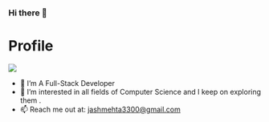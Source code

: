 ### Hi there 👋

# Profile
![](https://github.com/jashmehta3300/jashmehta3300/blob/master/profile.gif)

- 🔭 I’m A Full-Stack Developer
- 🌱 I’m interested in all fields of Computer Science and I keep on exploring them .
- 📫  Reach me out at: jashmehta3300@gmail.com
